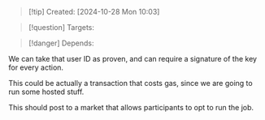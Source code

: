 
>[!tip] Created: [2024-10-28 Mon 10:03]

>[!question] Targets: 

>[!danger] Depends: 

We can take that user ID as proven, and can require a signature of the key for every action.

This could be actually a transaction that costs gas, since we are going to run some hosted stuff.

This should post to a market that allows participants to opt to run the job.